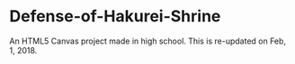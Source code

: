 # Defense-of-Hakurei-Shrine
An HTML5 Canvas project made in high school. This is re-updated on Feb, 1, 2018.
